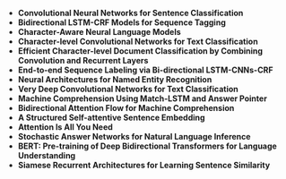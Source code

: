 <ul>
  

                             

 <li><b><a target="_blank" href="https://github.com/manjunath5496/NLP-paper-implementation-with-PyTorch/blob/master/pyt(1).pdf" style="text-decoration:none;">Convolutional Neural Networks for Sentence Classification</a></b></li>

 <li><b><a target="_blank" href="https://github.com/manjunath5496/NLP-paper-implementation-with-PyTorch/blob/master/pyt(2).pdf" style="text-decoration:none;">Bidirectional LSTM-CRF Models for Sequence Tagging</a></b></li>

<li><b><a target="_blank" href="https://github.com/manjunath5496/NLP-paper-implementation-with-PyTorch/blob/master/pyt(3).pdf" style="text-decoration:none;">Character-Aware Neural Language Models</a></b></li>
 <li><b><a target="_blank" href="https://github.com/manjunath5496/NLP-paper-implementation-with-PyTorch/blob/master/pyt(4).pdf" style="text-decoration:none;">Character-level Convolutional Networks for Text Classification</a></b></li>                              
<li><b><a target="_blank" href="https://github.com/manjunath5496/NLP-paper-implementation-with-PyTorch/blob/master/pyt(5).pdf" style="text-decoration:none;">Efficient Character-level Document Classification by Combining Convolution and Recurrent Layers</a></b></li>
<li><b><a target="_blank" href="https://github.com/manjunath5496/NLP-paper-implementation-with-PyTorch/blob/master/pyt(6).pdf" style="text-decoration:none;">End-to-end Sequence Labeling via Bi-directional LSTM-CNNs-CRF</a></b></li>
 <li><b><a target="_blank" href="https://github.com/manjunath5496/NLP-paper-implementation-with-PyTorch/blob/master/pyt(7).pdf" style="text-decoration:none;">Neural Architectures for Named Entity Recognition</a></b></li>

 <li><b><a target="_blank" href="https://github.com/manjunath5496/NLP-paper-implementation-with-PyTorch/blob/master/pyt(8).pdf" style="text-decoration:none;">Very Deep Convolutional Networks for Text Classification </a></b></li>
   <li><b><a target="_blank" href="https://github.com/manjunath5496/NLP-paper-implementation-with-PyTorch/blob/master/pyt(9).pdf" style="text-decoration:none;">Machine Comprehension Using Match-LSTM and Answer Pointer </a></b></li>
  
   
 <li><b><a target="_blank" href="https://github.com/manjunath5496/NLP-paper-implementation-with-PyTorch/blob/master/pyt(10).pdf" style="text-decoration:none;">Bidirectional Attention Flow for Machine Comprehension </a></b></li>                              
<li><b><a target="_blank" href="https://github.com/manjunath5496/NLP-paper-implementation-with-PyTorch/blob/master/pyt(11).pdf" style="text-decoration:none;">A Structured Self-attentive Sentence Embedding</a></b></li>
<li><b><a target="_blank" href="https://github.com/manjunath5496/NLP-paper-implementation-with-PyTorch/blob/master/pyt(12).pdf" style="text-decoration:none;">Attention Is All You Need</a></b></li>
<li><b><a target="_blank" href="https://github.com/manjunath5496/NLP-paper-implementation-with-PyTorch/blob/master/pyt(13).pdf" style="text-decoration:none;">Stochastic Answer Networks for Natural Language Inference</a></b></li>

<li><b><a target="_blank" href="https://github.com/manjunath5496/NLP-paper-implementation-with-PyTorch/blob/master/pyt(14).pdf" style="text-decoration:none;">BERT: Pre-training of Deep Bidirectional Transformers for Language Understanding</a></b></li>
                              
<li><b><a target="_blank" href="https://github.com/manjunath5496/NLP-paper-implementation-with-PyTorch/blob/master/pyt(15).pdf" style="text-decoration:none;">Siamese Recurrent Architectures for Learning Sentence Similarity</a></b></li>


 
 </ul>
  

